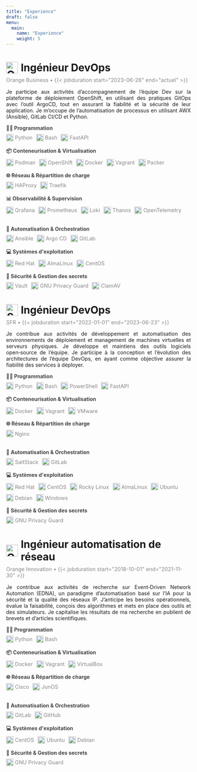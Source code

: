 ```yaml
---
title: "Experience"
draft: false
menu:
  main:
    name: "Experience"
    weight: 5
---
```


<!-- ################################# ORANGE BUSINESS ################################# -->
<!-- Titre -->
<h1 style="display: flex; align-items: center; margin-bottom: 1rem;">
  <img src="/icons/orange.svg" alt="Orange Business" width="32" height="32" style="margin-right: 8px;">
  Ingénieur DevOps
</h1>

<!-- Dates -->
<p style="color: #888; font-size: 0.9rem; margin-top: -0.5rem;">
  Orange Business • {{< jobduration start="2023-06-26" end="actuel" >}}
</p>

<!-- Description -->
<p style="text-align: justify;">
  Je participe aux activités d’accompagnement de l’équipe Dev sur la plateforme de déploiement OpenShift, en utilisant des pratiques GitOps avec l’outil ArgoCD, tout en assurant la fiabilité et la sécurité de leur application. Je m’occupe de l’automatisation de processus en utilisant AWX (Ansible), GitLab CI/CD et Python.
</p>

<div style="display: flex; flex-wrap: wrap; gap: 2rem;">

  <!-- Column 1 -->
  <div style="flex: 1 1 300px;">
    <!-- Programmation -->
    <div style="margin-bottom: 0.5rem;">
      <strong style="color: #444;">👨‍💻 Programmation</strong>
    </div>
    <div style="display: flex; flex-wrap: wrap; gap: 10px;">
      <span style="display: flex; align-items: center;"><img src="/icons/python.svg" alt="Python" width="20" height="20" style="margin-right: 4px;" title="Python"><span style="color: #888; font-size: 0.9rem;">Python</span></span>
      <span style="display: flex; align-items: center;"><img src="/icons/bash.svg" alt="Bash" width="20" height="20" style="margin-right: 4px;" title="Bash"><span style="color: #888; font-size: 0.9rem;">Bash</span></span>
      <span style="display: flex; align-items: center;"><img src="/icons/fastapi.svg" alt="FastAPI" width="20" height="20" style="margin-right: 4px;" title="FastAPI"><span style="color: #888; font-size: 0.9rem;">FastAPI</span></span>
    </div>
    <!-- Conteneurisation et virtualisation -->
    <div style="margin: 1rem 0 0.5rem 0;">
      <strong style="color: #444;">📦 Conteneurisation & Virtualisation</strong>
    </div>
    <div style="display: flex; flex-wrap: wrap; gap: 10px;">
      <span style="display: flex; align-items: center;"><img src="/icons/podman.svg" alt="Podman" width="20" height="20" style="margin-right: 4px;" title="Podman"><span style="color: #888; font-size: 0.9rem;">Podman</span></span>
      <span style="display: flex; align-items: center;"><img src="/icons/openshift.png" alt="GitLab" width="20" height="20" style="margin-right: 4px;" title="OpenShift"><span style="color: #888; font-size: 0.9rem;">OpenShift</span></span>
      <span style="display: flex; align-items: center;"><img src="/icons/docker.svg" alt="Docker" width="20" height="20" style="margin-right: 4px;" title="Docker"><span style="color: #888; font-size: 0.9rem;">Docker</span></span>
      <span style="display: flex; align-items: center;"><img src="/icons/vagrant.svg" alt="Vagrant" width="20" height="20" style="margin-right: 4px;" title="Vagrant"><span style="color: #888; font-size: 0.9rem;">Vagrant</span></span>
      <span style="display: flex; align-items: center;"><img src="/icons/packer.svg" alt="Packer" width="20" height="20" style="margin-right: 4px;" title="Packer"><span style="color: #888; font-size: 0.9rem;">Packer</span></span>
    </div>
    <!-- Protocoles et technologies réseau -->
    <div style="margin: 1rem 0 0.5rem 0;">
      <strong style="color: #444;">🌐 Réseau & Répartition de charge</strong>
    </div>
    <div style="display: flex; flex-wrap: wrap; gap: 10px;">
      <span style="display: flex; align-items: center;"><img src="/icons/haproxy.svg" alt="HAProxy" width="20" height="20" style="margin-right: 4px;" title="HAProxy"><span style="color: #888; font-size: 0.9rem;">HAProxy</span></span>
      <span style="display: flex; align-items: center;"><img src="/icons/traefik.svg" alt="Traefik" width="20" height="20" style="margin-right: 4px;" title="Traefik"><span style="color: #888; font-size: 0.9rem;">Traefik</span></span>
    </div>
    <!-- Observabilité & Supervision -->
    <div style="margin: 1rem 0 0.5rem 0;">
      <strong style="color: #444;">📊 Observabilité & Supervision</strong>
    </div>
    <div style="display: flex; flex-wrap: wrap; gap: 10px;">
      <span style="display: flex; align-items: center;"><img src="/icons/grafana.svg" alt="Grafana" width="20" height="20" style="margin-right: 4px;" title="Grafana"><span style="color: #888; font-size: 0.9rem;">Grafana</span></span>
      <span style="display: flex; align-items: center;"><img src="/icons/prometheus.svg" alt="Prometheus" width="20" height="20" style="margin-right: 4px;" title="Prometheus"><span style="color: #888; font-size: 0.9rem;">Prometheus</span></span>
      <span style="display: flex; align-items: center;"><img src="/icons/loki.png" alt="Loki" width="20" height="20" style="margin-right: 4px;" title="Loki"><span style="color: #888; font-size: 0.9rem;">Loki</span></span>
      <span style="display: flex; align-items: center;"><img src="/icons/thanos.png" alt="Thanos" width="20" height="20" style="margin-right: 4px;" title="Thanos"><span style="color: #888; font-size: 0.9rem;">Thanos</span></span>
      <span style="display: flex; align-items: center;"><img src="/icons/opentelemetry.svg" alt="OpenTelemetry" width="20" height="20" style="margin-right: 4px;" title="OpenTelemetry"><span style="color: #888; font-size: 0.9rem;">OpenTelemetry</span></span>
    </div>
  </div>

  <!-- Column 2 -->
  <div style="flex: 1 1 300px;">
    <!-- Automatisation & orchestration -->
    <div style="margin-bottom: 0.5rem;">
      <strong style="color: #444;">🤖 Automatisation & Orchestration</strong>
    </div>
    <div style="display: flex; flex-wrap: wrap; gap: 10px;">
      <span style="display: flex; align-items: center;"><img src="/icons/ansible.svg" alt="Ansible" width="20" height="20" style="margin-right: 4px;" title="Ansible"><span style="color: #888; font-size: 0.9rem;">Ansible</span></span>
      <span style="display: flex; align-items: center;"><img src="/icons/argocd.svg" alt="Argo CD" width="20" height="20" style="margin-right: 4px;" title="Argo CD"><span style="color: #888; font-size: 0.9rem;">Argo CD</span></span>
      <span style="display: flex; align-items: center;"><img src="/icons/gitlab.svg" alt="GitLab" width="20" height="20" style="margin-right: 4px;" title="GitLab"><span style="color: #888; font-size: 0.9rem;">GitLab</span></span>
    </div>
    <!-- Systèmes d'exploitation -->
    <div style="margin: 1rem 0 0.5rem 0;">
      <strong style="color: #444;">💻 Systèmes d'exploitation</strong>
    </div>
    <div style="display: flex; flex-wrap: wrap; gap: 10px;">
      <span style="display: flex; align-items: center;"><img src="/icons/redhat.svg" alt="Red Hat" width="20" height="20" style="margin-right: 4px;" title="Red Hat"><span style="color: #888; font-size: 0.9rem;">Red Hat</span></span>
      <span style="display: flex; align-items: center;"><img src="/icons/almalinux.svg" alt="AlmaLinux" width="20" height="20" style="margin-right: 4px;" title="AlmaLinux"><span style="color: #888; font-size: 0.9rem;">AlmaLinux</span></span>
      <span style="display: flex; align-items: center;"><img src="/icons/centos.svg" alt="CentOS" width="20" height="20" style="margin-right: 4px;" title="CentOS"><span style="color: #888; font-size: 0.9rem;">CentOS</span></span>
    </div>
    <!-- Sécurité & Gestion des secrets -->
    <div style="margin: 1rem 0 0.5rem 0;">
      <strong style="color: #444;">🔐 Sécurité & Gestion des secrets</strong>
    </div>
    <div style="display: flex; flex-wrap: wrap; gap: 10px;">
      <span style="display: flex; align-items: center;"><img src="/icons/vault.svg" alt="Vault" width="20" height="20" style="margin-right: 4px;" title="Vault"><span style="color: #888; font-size: 0.9rem;">Vault</span></span>
      <span style="display: flex; align-items: center;"><img src="/icons/gpg.svg" alt="Linux" width="20" height="20" style="margin-right: 4px;" title="GNU Privacy Guard"><span style="color: #888; font-size: 0.9rem;">GNU Privacy Guard</span></span>
      <span style="display: flex; align-items: center;"><img src="/icons/clamav.png" alt="ClamAV" width="20" height="20" style="margin-right: 4px;" title="ClamAV"><span style="color: #888; font-size: 0.9rem;">ClamAV</span></span>
    </div>
  </div>

</div>



<!-- ################################# SFR ################################# -->
<!-- Titre -->
<h1 style="display: flex; align-items: center; margin-bottom: 1rem;">
  <img src="/icons/sfr.svg" alt="SFR" width="32" height="32" style="margin-right: 8px;">
  Ingénieur DevOps
</h1>

<!-- Dates -->
<p style="color: #888; font-size: 0.9rem; margin-top: -0.5rem;">
  SFR • {{< jobduration start="2022-01-01" end="2023-06-23" >}}
</p>

<!-- Description -->
<p style="display: flex; align-items: center; flex-wrap: wrap; text-align: justify;">
Je contribue aux activités de développement et automatisation des environnements de déploiement et management de machines virtuelles et serveurs physiques. Je développe et maintiens des outils logiciels open‑source de l’équipe. Je participe à la conception et l’évolution des architectures de l’équipe DevOps, en ayant comme objective assurer la fiabilité des services à déployer.
</p>

<div style="display: flex; flex-wrap: wrap; gap: 2rem;">

  <!-- Column 1 -->
  <div style="flex: 1 1 300px;">
    <!-- Programmation -->
    <div style="margin-bottom: 0.5rem;">
      <strong style="color: #444;">👨‍💻 Programmation</strong>
    </div>
    <div style="display: flex; flex-wrap: wrap; gap: 10px;">
      <span style="display: flex; align-items: center;"><img src="/icons/python.svg" alt="Python" width="20" height="20" style="margin-right: 4px;" title="Python"><span style="color: #888; font-size: 0.9rem;">Python</span></span>
      <span style="display: flex; align-items: center;"><img src="/icons/bash.svg" alt="Bash" width="20" height="20" style="margin-right: 4px;" title="Bash"><span style="color: #888; font-size: 0.9rem;">Bash</span></span>
      <span style="display: flex; align-items: center;"><img src="/icons/powershell.svg" alt="Bash" width="20" height="20" style="margin-right: 4px;" title="PowerShell"><span style="color: #888; font-size: 0.9rem;">PowerShell</span></span>
      <span style="display: flex; align-items: center;"><img src="/icons/fastapi.svg" alt="FastAPI" width="20" height="20" style="margin-right: 4px;" title="FastAPI"><span style="color: #888; font-size: 0.9rem;">FastAPI</span></span>
    </div>
    <!-- Conteneurisation et virtualisation -->
    <div style="margin: 1rem 0 0.5rem 0;">
      <strong style="color: #444;">📦 Conteneurisation & Virtualisation</strong>
    </div>
    <div style="display: flex; flex-wrap: wrap; gap: 10px;">
      <span style="display: flex; align-items: center;"><img src="/icons/docker.svg" alt="Docker" width="20" height="20" style="margin-right: 4px;" title="Docker"><span style="color: #888; font-size: 0.9rem;">Docker</span></span>
      <span style="display: flex; align-items: center;"><img src="/icons/vagrant.svg" alt="Vagrant" width="20" height="20" style="margin-right: 4px;" title="Vagrant"><span style="color: #888; font-size: 0.9rem;">Vagrant</span></span>
      <span style="display: flex; align-items: center;"><img src="/icons/vmware.svg" alt="VMware" width="20" height="20" style="margin-right: 4px;" title="VMware"><span style="color: #888; font-size: 0.9rem;">VMware</span></span>
    </div>
    <!-- Protocoles et technologies réseau -->
    <div style="margin: 1rem 0 0.5rem 0;">
      <strong style="color: #444;">🌐 Réseau & Répartition de charge</strong>
    </div>
    <div style="display: flex; flex-wrap: wrap; gap: 10px;">
      <span style="display: flex; align-items: center;"><img src="/icons/nginx.svg" alt="Vault" width="20" height="20" style="margin-right: 4px;" title="Nginx"><span style="color: #888; font-size: 0.9rem;">Nginx</span></span>
    </div>
  </div>

  <!-- Column 2 -->
  <div style="flex: 1 1 300px;">
    <!-- Automatisation & orchestration -->
    <div style="margin-bottom: 0.5rem;">
      <strong style="color: #444;">🤖 Automatisation & Orchestration</strong>
    </div>
    <div style="display: flex; flex-wrap: wrap; gap: 10px;">
      <span style="display: flex; align-items: center;"><img src="/icons/saltstack.svg" alt="Ansible" width="20" height="20" style="margin-right: 4px;" title="SaltStack"><span style="color: #888; font-size: 0.9rem;">SaltStack</span></span>
      <span style="display: flex; align-items: center;"><img src="/icons/gitlab.svg" alt="GitLab" width="20" height="20" style="margin-right: 4px;" title="GitLab"><span style="color: #888; font-size: 0.9rem;">GitLab</span></span>
    </div>
    <!-- Systèmes d'exploitation -->
    <div style="margin: 1rem 0 0.5rem 0;">
      <strong style="color: #444;">💻 Systèmes d'exploitation</strong>
    </div>
    <div style="display: flex; flex-wrap: wrap; gap: 10px;">
      <span style="display: flex; align-items: center;"><img src="/icons/redhat.svg" alt="Red Hat" width="20" height="20" style="margin-right: 4px;" title="Red Hat"><span style="color: #888; font-size: 0.9rem;">Red Hat</span></span>
      <span style="display: flex; align-items: center;"><img src="/icons/centos.svg" alt="CentOS" width="20" height="20" style="margin-right: 4px;" title="CentOS"><span style="color: #888; font-size: 0.9rem;">CentOS</span></span>
      <span style="display: flex; align-items: center;"><img src="/icons/rockylinux.svg" alt="Rocky Linux" width="20" height="20" style="margin-right: 4px;" title="Rocky Minux"><span style="color: #888; font-size: 0.9rem;">Rocky Linux</span></span>
      <span style="display: flex; align-items: center;"><img src="/icons/almalinux.svg" alt="AlmaLinux" width="20" height="20" style="margin-right: 4px;" title="AlmaLinux"><span style="color: #888; font-size: 0.9rem;">AlmaLinux</span></span>
      <span style="display: flex; align-items: center;"><img src="/icons/ubuntu.svg" alt="Ubuntu" width="20" height="20" style="margin-right: 4px;" title="Ubuntu"><span style="color: #888; font-size: 0.9rem;">Ubuntu</span></span>
      <span style="display: flex; align-items: center;"><img src="/icons/debian.svg" alt="Debian" width="20" height="20" style="margin-right: 4px;" title="Debian"><span style="color: #888; font-size: 0.9rem;">Debian</span></span>
      <span style="display: flex; align-items: center;"><img src="/icons/windows.svg" alt="Windows" width="20" height="20" style="margin-right: 4px;" title="Windows"><span style="color: #888; font-size: 0.9rem;">Windows</span></span>
    </div>
    <!-- Sécurité & Gestion des secrets -->
    <div style="margin: 1rem 0 0.5rem 0;">
      <strong style="color: #444;">🔐 Sécurité & Gestion des secrets</strong>
    </div>
    <div style="display: flex; flex-wrap: wrap; gap: 10px;">
      <span style="display: flex; align-items: center;"><img src="/icons/gpg.svg" alt="Linux" width="20" height="20" style="margin-right: 4px;" title="GNU Privacy Guard"><span style="color: #888; font-size: 0.9rem;">GNU Privacy Guard</span></span>
    </div>
  </div>

</div>

<!-- ################################# ORANGE INNOVATION ################################# -->
<!-- Titre -->
<h1 style="display: flex; align-items: center; margin-bottom: 1rem;">
  <img src="/icons/orange.svg" alt="Orange Innovation" width="32" height="32" style="margin-right: 8px;">
  Ingénieur automatisation de réseau
</h1>

<!-- Dates -->
<p style="color: #888; font-size: 0.9rem; margin-top: -0.5rem;">
  Orange Innovation • {{< jobduration start="2018-10-01" end="2021-11-30" >}}
</p>


<!-- Description -->
<p style="display: flex; align-items: center; flex-wrap: wrap; text-align: justify;">
Je contribue aux activités de recherche sur Event‑Driven Network Automation (EDNA), un paradigme d’automatisation basé sur l’IA pour la sécurité et la qualité des réseaux IP. J’anticipe les besoins opérationnels, évalue la faisabilité, conçois des algorithmes et mets en place des outils et des simulateurs. Je capitalise les résultats de ma recherche en publient de brevets et d’articles scientifiques.
</p>

<div style="display: flex; flex-wrap: wrap; gap: 2rem;">

  <!-- Column 1 -->
  <div style="flex: 1 1 300px;">
    <!-- Programmation -->
    <div style="margin-bottom: 0.5rem;">
      <strong style="color: #444;">👨‍💻 Programmation</strong>
    </div>
    <div style="display: flex; flex-wrap: wrap; gap: 10px;">
      <span style="display: flex; align-items: center;"><img src="/icons/python.svg" alt="Python" width="20" height="20" style="margin-right: 4px;" title="Python"><span style="color: #888; font-size: 0.9rem;">Python</span></span>
      <span style="display: flex; align-items: center;"><img src="/icons/bash.svg" alt="Bash" width="20" height="20" style="margin-right: 4px;" title="Bash"><span style="color: #888; font-size: 0.9rem;">Bash</span></span>
    </div>
    <!-- Conteneurisation et virtualisation -->
    <div style="margin: 1rem 0 0.5rem 0;">
      <strong style="color: #444;">📦 Conteneurisation & Virtualisation</strong>
    </div>
    <div style="display: flex; flex-wrap: wrap; gap: 10px;">
      <span style="display: flex; align-items: center;"><img src="/icons/docker.svg" alt="Docker" width="20" height="20" style="margin-right: 4px;" title="Docker"><span style="color: #888; font-size: 0.9rem;">Docker</span></span>
      <span style="display: flex; align-items: center;"><img src="/icons/vagrant.svg" alt="Vagrant" width="20" height="20" style="margin-right: 4px;" title="Vagrant"><span style="color: #888; font-size: 0.9rem;">Vagrant</span></span>
      <span style="display: flex; align-items: center;"><img src="/icons/virtualbox.png" alt="VirtualBox" width="20" height="20" style="margin-right: 4px;" title="VirtualBox"><span style="color: #888; font-size: 0.9rem;">VirtualBox</span></span>
    </div>
    <!-- Protocoles et technologies réseau -->
    <div style="margin: 1rem 0 0.5rem 0;">
      <strong style="color: #444;">🌐 Réseau & Répartition de charge</strong>
    </div>
    <div style="display: flex; flex-wrap: wrap; gap: 10px;">
      <span style="display: flex; align-items: center;"><img src="/icons/cisco.svg" alt="Cisco" width="20" height="20" style="margin-right: 4px;" title="Cisco"><span style="color: #888; font-size: 0.9rem;">Cisco</span></span>
      <span style="display: flex; align-items: center;"><img src="/icons/junos.png" alt="Traefik" width="20" height="20" style="margin-right: 4px;" title="JunOS"><span style="color: #888; font-size: 0.9rem;">JunOS</span></span>
    </div>
  </div>

  <!-- Column 2 -->
  <div style="flex: 1 1 300px;">
    <!-- Automatisation & orchestration -->
    <div style="margin-bottom: 0.5rem;">
      <strong style="color: #444;">🤖 Automatisation & Orchestration</strong>
    </div>
    <div style="display: flex; flex-wrap: wrap; gap: 10px;">
      <span style="display: flex; align-items: center;"><img src="/icons/gitlab.svg" alt="GitLab" width="20" height="20" style="margin-right: 4px;" title="GitLab"><span style="color: #888; font-size: 0.9rem;">GitLab</span></span>
      <span style="display: flex; align-items: center;"><img src="/icons/github.svg" alt="GitLab" width="20" height="20" style="margin-right: 4px;" title="GitHub"><span style="color: #888; font-size: 0.9rem;">GitHub</span></span>
    </div>
    <!-- Systèmes d'exploitation -->
    <div style="margin: 1rem 0 0.5rem 0;">
      <strong style="color: #444;">💻 Systèmes d'exploitation</strong>
    </div>
    <div style="display: flex; flex-wrap: wrap; gap: 10px;">
      <span style="display: flex; align-items: center;"><img src="/icons/centos.svg" alt="Red Hat" width="20" height="20" style="margin-right: 4px;" title="CentOS"><span style="color: #888; font-size: 0.9rem;">CentOS</span></span>
      <span style="display: flex; align-items: center;"><img src="/icons/ubuntu.svg" alt="Red Hat" width="20" height="20" style="margin-right: 4px;" title="Ubuntu"><span style="color: #888; font-size: 0.9rem;">Ubuntu</span></span>
      <span style="display: flex; align-items: center;"><img src="/icons/debian.svg" alt="Red Hat" width="20" height="20" style="margin-right: 4px;" title="Debian"><span style="color: #888; font-size: 0.9rem;">Debian</span></span>
    </div>
    <!-- Sécurité & Gestion des secrets -->
    <div style="margin: 1rem 0 0.5rem 0;">
      <strong style="color: #444;">🔐 Sécurité & Gestion des secrets</strong>
    </div>
    <div style="display: flex; flex-wrap: wrap; gap: 10px;">
      <span style="display: flex; align-items: center;"><img src="/icons/gpg.svg" alt="GNU Privacy Guard" width="20" height="20" style="margin-right: 4px;" title="GNU Privacy Guard"><span style="color: #888; font-size: 0.9rem;">GNU Privacy Guard</span></span>
    </div>
  </div>
</div>

